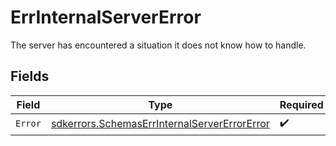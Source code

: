 # ErrInternalServerError

The server has encountered a situation it does not know how to handle.


## Fields

| Field                                                                                                               | Type                                                                                                                | Required                                                                                                            | Description                                                                                                         |
| ------------------------------------------------------------------------------------------------------------------- | ------------------------------------------------------------------------------------------------------------------- | ------------------------------------------------------------------------------------------------------------------- | ------------------------------------------------------------------------------------------------------------------- |
| `Error`                                                                                                             | [sdkerrors.SchemasErrInternalServerErrorError](../../../pkg/models/sdkerrors/schemaserrinternalservererrorerror.md) | :heavy_check_mark:                                                                                                  | N/A                                                                                                                 |